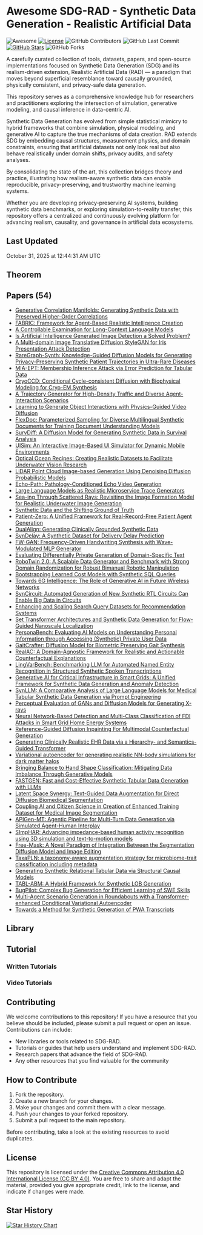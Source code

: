# Awesome SDG-RAD - Synthetic Data Generation - Realistic Artificial Data

![Awesome](https://awesome.re/badge.svg)
[![License](https://img.shields.io/badge/license-MIT-blue.svg)](LICENSE)
![GitHub Contributors](https://img.shields.io/github/contributors/gauravfs-14/awesome-sdg-rad.svg)
![GitHub Last Commit](https://img.shields.io/github/last-commit/gauravfs-14/awesome-sdg-rad.svg)
[![GitHub Stars](https://img.shields.io/github/stars/gauravfs-14/awesome-sdg-rad.svg?style=social)](https://github.com/gauravfs-14/awesome-sdg-rad)
![GitHub Forks](https://img.shields.io/github/forks/gauravfs-14/awesome-sdg-rad.svg)

A carefully curated collection of tools, datasets, papers, and open-source implementations focused on Synthetic Data Generation (SDG) and its realism-driven extension, Realistic Artificial Data (RAD) — a paradigm that moves beyond superficial resemblance toward causally grounded, physically consistent, and privacy-safe data generation.

This repository serves as a comprehensive knowledge hub for researchers and practitioners exploring the intersection of simulation, generative modeling, and causal inference in data-centric AI.

Synthetic Data Generation has evolved from simple statistical mimicry to hybrid frameworks that combine simulation, physical modeling, and generative AI to capture the true mechanisms of data creation. RAD extends SDG by embedding causal structures, measurement physics, and domain constraints, ensuring that artificial datasets not only look real but also behave realistically under domain shifts, privacy audits, and safety analyses.

By consolidating the state of the art, this collection bridges theory and practice, illustrating how realism-aware synthetic data can enable reproducible, privacy-preserving, and trustworthy machine learning systems.
<!-- 
> [!NOTE]
> 📢 **Announcement:** Our paper is now available on [arXiv](https://arxiv.org/abs/2508.19239)!  
> **Title:** *Model Context Protocols in Adaptive Transport Systems: A Survey*  
> If you find this paper interesting, please consider citing our work. Thank you for your support!

```bibtex
@article{chhetri2025model,
  title={Model Context Protocols in Adaptive Transport Systems: A Survey},
  author={Chhetri, Gaurab and Somvanshi, Shriyank and Islam, Md Monzurul and Brotee, Shamyo and Mimi, Mahmuda Sultana and Koirala, Dipti and Pandey, Biplov and Das, Subasish},
  journal={arXiv preprint arXiv:2508.19239},
  year={2025}
}
```

-->

Whether you are developing privacy-preserving AI systems, building synthetic data benchmarks, or exploring simulation-to-reality transfer, this repository offers a centralized and continuously evolving platform for advancing realism, causality, and governance in artificial data ecosystems. 

## Last Updated
October 31, 2025 at 12:44:31 AM UTC


## Theorem

## Papers (54)
- [Generative Correlation Manifolds: Generating Synthetic Data with Preserved Higher-Order Correlations](https://arxiv.org/abs/2510.21610)
- [FABRIC: Framework for Agent-Based Realistic Intelligence Creation](https://arxiv.org/abs/2510.17995)
- [A Controllable Examination for Long-Context Language Models](https://arxiv.org/abs/2506.02921)
- [Is Artificial Intelligence Generated Image Detection a Solved Problem?](https://arxiv.org/abs/2505.12335)
- [A Multi-domain Image Translative Diffusion StyleGAN for Iris Presentation Attack Detection](https://arxiv.org/abs/2510.14314)
- [RareGraph-Synth: Knowledge-Guided Diffusion Models for Generating Privacy-Preserving Synthetic Patient Trajectories in Ultra-Rare Diseases](https://arxiv.org/abs/2510.06267)
- [MIA-EPT: Membership Inference Attack via Error Prediction for Tabular Data](https://arxiv.org/abs/2509.13046)
- [CryoCCD: Conditional Cycle-consistent Diffusion with Biophysical Modeling for Cryo-EM Synthesis](https://arxiv.org/abs/2505.23444)
- [A Trajectory Generator for High-Density Traffic and Diverse Agent-Interaction Scenarios](https://arxiv.org/abs/2510.02627)
- [Learning to Generate Object Interactions with Physics-Guided Video Diffusion](https://arxiv.org/abs/2510.02284)
- [FlexDoc: Parameterized Sampling for Diverse Multilingual Synthetic Documents for Training Document Understanding Models](https://arxiv.org/abs/2510.02133)
- [SurvDiff: A Diffusion Model for Generating Synthetic Data in Survival Analysis](https://arxiv.org/abs/2509.22352)
- [UISim: An Interactive Image-Based UI Simulator for Dynamic Mobile Environments](https://arxiv.org/abs/2509.21733)
- [Optical Ocean Recipes: Creating Realistic Datasets to Facilitate Underwater Vision Research](https://arxiv.org/abs/2509.20171)
- [LiDAR Point Cloud Image-based Generation Using Denoising Diffusion Probabilistic Models](https://arxiv.org/abs/2509.18917)
- [Echo-Path: Pathology-Conditioned Echo Video Generation](https://arxiv.org/abs/2509.17190)
- [Large Language Models as Realistic Microservice Trace Generators](https://arxiv.org/abs/2502.17439)
- [Sea-ing Through Scattered Rays: Revisiting the Image Formation Model for Realistic Underwater Image Generation](https://arxiv.org/abs/2509.15011)
- [Synthetic Data and the Shifting Ground of Truth](https://arxiv.org/abs/2509.13355)
- [Patient-Zero: A Unified Framework for Real-Record-Free Patient Agent Generation](https://arxiv.org/abs/2509.11078)
- [DualAlign: Generating Clinically Grounded Synthetic Data](https://arxiv.org/abs/2509.10538)
- [SynDelay: A Synthetic Dataset for Delivery Delay Prediction](https://arxiv.org/abs/2509.05325)
- [FW-GAN: Frequency-Driven Handwriting Synthesis with Wave-Modulated MLP Generator](https://arxiv.org/abs/2508.21040)
- [Evaluating Differentially Private Generation of Domain-Specific Text](https://arxiv.org/abs/2508.20452)
- [RoboTwin 2.0: A Scalable Data Generator and Benchmark with Strong Domain Randomization for Robust Bimanual Robotic Manipulation](https://arxiv.org/abs/2506.18088)
- [Bootstrapping Learned Cost Models with Synthetic SQL Queries](https://arxiv.org/abs/2508.19807)
- [Towards 6G Intelligence: The Role of Generative AI in Future Wireless Networks](https://arxiv.org/abs/2508.19495)
- [SynCircuit: Automated Generation of New Synthetic RTL Circuits Can Enable Big Data in Circuits](https://arxiv.org/abs/2509.00071)
- [Enhancing and Scaling Search Query Datasets for Recommendation Systems](https://arxiv.org/abs/2505.11176)
- [Set Transformer Architectures and Synthetic Data Generation for Flow-Guided Nanoscale Localization](https://arxiv.org/abs/2508.16200)
- [PersonaBench: Evaluating AI Models on Understanding Personal Information through Accessing (Synthetic) Private User Data](https://arxiv.org/abs/2502.20616)
- [GaitCrafter: Diffusion Model for Biometric Preserving Gait Synthesis](https://arxiv.org/abs/2508.13300)
- [RealAC: A Domain-Agnostic Framework for Realistic and Actionable Counterfactual Explanations](https://arxiv.org/abs/2508.10455)
- [LingVarBench: Benchmarking LLM for Automated Named Entity Recognition in Structured Synthetic Spoken Transcriptions](https://arxiv.org/abs/2508.15801)
- [Generative AI for Critical Infrastructure in Smart Grids: A Unified Framework for Synthetic Data Generation and Anomaly Detection](https://arxiv.org/abs/2508.08593)
- [SynLLM: A Comparative Analysis of Large Language Models for Medical Tabular Synthetic Data Generation via Prompt Engineering](https://arxiv.org/abs/2508.08529)
- [Perceptual Evaluation of GANs and Diffusion Models for Generating X-rays](https://arxiv.org/abs/2508.07128)
- [Neural Network-Based Detection and Multi-Class Classification of FDI Attacks in Smart Grid Home Energy Systems](https://arxiv.org/abs/2508.10035)
- [Reference-Guided Diffusion Inpainting For Multimodal Counterfactual Generation](https://arxiv.org/abs/2507.23058)
- [Generating Clinically Realistic EHR Data via a Hierarchy- and Semantics-Guided Transformer](https://arxiv.org/abs/2502.20719)
- [Variational autoencoder for generating realistic NN-body simulations for dark matter halos](https://arxiv.org/abs/2507.18054)
- [Bringing Balance to Hand Shape Classification: Mitigating Data Imbalance Through Generative Models](https://arxiv.org/abs/2507.17008)
- [FASTGEN: Fast and Cost-Effective Synthetic Tabular Data Generation with LLMs](https://arxiv.org/abs/2507.15839)
- [Latent Space Synergy: Text-Guided Data Augmentation for Direct Diffusion Biomedical Segmentation](https://arxiv.org/abs/2507.15361)
- [Coupling AI and Citizen Science in Creation of Enhanced Training Dataset for Medical Image Segmentation](https://arxiv.org/abs/2409.03087)
- [APIGen-MT: Agentic Pipeline for Multi-Turn Data Generation via Simulated Agent-Human Interplay](https://arxiv.org/abs/2504.03601)
- [SImpHAR: Advancing impedance-based human activity recognition using 3D simulation and text-to-motion models](https://arxiv.org/abs/2507.06405)
- [Free-Mask: A Novel Paradigm of Integration Between the Segmentation Diffusion Model and Image Editing](https://arxiv.org/abs/2411.01819)
- [TaxaPLN: a taxonomy-aware augmentation strategy for microbiome-trait classification including metadata](https://arxiv.org/abs/2507.03588)
- [Generating Synthetic Relational Tabular Data via Structural Causal Models](https://arxiv.org/abs/2507.03528)
- [TABL-ABM: A Hybrid Framework for Synthetic LOB Generation](https://arxiv.org/abs/2510.22685)
- [BugPilot: Complex Bug Generation for Efficient Learning of SWE Skills](https://arxiv.org/abs/2510.19898)
- [Multi-Agent Scenario Generation in Roundabouts with a Transformer-enhanced Conditional Variational Autoencoder](https://arxiv.org/abs/2510.24671)
- [Towards a Method for Synthetic Generation of PWA Transcripts](https://arxiv.org/abs/2510.24817)


## Library

## Tutorial

### Written Tutorials

### Video Tutorials

## Contributing

We welcome contributions to this repository! If you have a resource that you believe should be included, please submit a pull request or open an issue. Contributions can include:

- New libraries or tools related to SDG-RAD.
- Tutorials or guides that help users understand and implement SDG-RAD.
- Research papers that advance the field of SDG-RAD.
- Any other resources that you find valuable for the community

## How to Contribute

1. Fork the repository.
2. Create a new branch for your changes.
3. Make your changes and commit them with a clear message.
4. Push your changes to your forked repository.
5. Submit a pull request to the main repository.

Before contributing, take a look at the existing resources to avoid duplicates.

## License

This repository is licensed under the [Creative Commons Attribution 4.0 International License (CC BY 4.0)](LICENSE). You are free to share and adapt the material, provided you give appropriate credit, link to the license, and indicate if changes were made.

## Star History

[![Star History Chart](https://api.star-history.com/svg?repos=gauravfs-14/awesome-sdg-rad)](https://star-history.com/#gauravfs-14/awesome-sdg-rad&Date)
